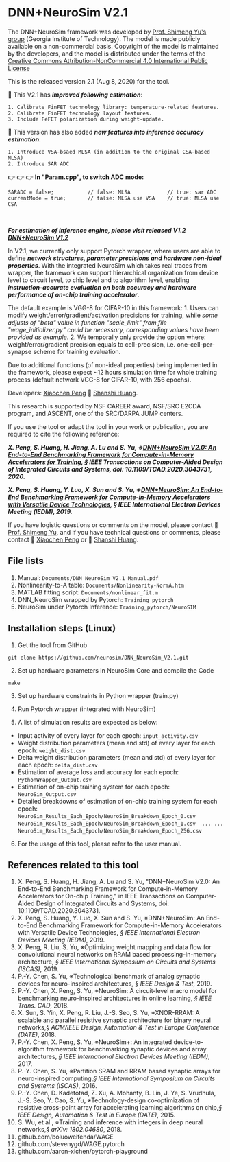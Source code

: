 # DNN+NeuroSim V2.1

The DNN+NeuroSim framework was developed by [Prof. Shimeng Yu's group](https://shimeng.ece.gatech.edu/) (Georgia Institute of Technology). The model is made publicly available on a non-commercial basis. Copyright of the model is maintained by the developers, and the model is distributed under the terms of the [Creative Commons Attribution-NonCommercial 4.0 International Public License](http://creativecommons.org/licenses/by-nc/4.0/legalcode)

This is the released version 2.1 (Aug 8, 2020) for the tool.

:star2: This V2.1 has **_improved following estimation_**:
```
1. Calibrate FinFET technology library: temperature-related features.
2. Calibrate FinFET technology layout features.
3. Include FeFET polarization during weight-update.
```
:star2: This version has also added **_new features into inference accuracy estimation_**:
```
1. Introduce VSA-bsaed MLSA (in addition to the original CSA-based MLSA)
2. Introduce SAR ADC
```
:point_right: :point_right: :point_right: **In "Param.cpp", to switch ADC mode:**
```
SARADC = false;           // false: MLSA            // true: sar ADC
currentMode = true;       // false: MLSA use VSA    // true: MLSA use CSA
```

<br/>

**_For estimation of inference engine, please visit released V1.2 [DNN+NeuroSim V1.2](https://github.com/neurosim/DNN_NeuroSim_V1.2)_**

In V2.1, we currently only support Pytorch wrapper, where users are able to define **_network structures, parameter precisions and hardware non-ideal properties_**. With the integrated NeuroSim which takes real traces from wrapper, the framework can support hierarchical organization from device level to circuit level, to chip level and to algorithm level, enabling **_instruction-accurate evaluation on both accuracy and hardware performance of on-chip training accelerator_**.

The default example is VGG-8 for CIFAR-10 in this framework:
    1. Users can modify weight/error/gradient/activation precisions for training, while _some adjusts of "beta" value in function "scale_limit" from file "wage_initializer.py" could be necessary, corresponding values have been provided as example_.
    2. We temporally only provide the option where: weight/error/gradient precision equals to cell-precision, i.e. one-cell-per-synapse scheme for training evaluation.

Due to additional functions (of non-ideal properties) being implemented in the framework, please expect ~12 hours simulation time for whole training process (default network VGG-8 for CIFAR-10, with 256 epochs).  

Developers: [Xiaochen Peng](mailto:xpeng76@gatech.edu) :two_women_holding_hands: [Shanshi Huang](mailto:shuang406@gatech.edu).

This research is supported by NSF CAREER award, NSF/SRC E2CDA program, and ASCENT, one of the SRC/DARPA JUMP centers.

If you use the tool or adapt the tool in your work or publication, you are required to cite the following reference:

**_X. Peng, S. Huang, H. Jiang, A. Lu and S. Yu, ※[DNN+NeuroSim V2.0: An End-to-End Benchmarking Framework for Compute-in-Memory Accelerators for Training](https://ieeexplore-ieee-org.prx.library.gatech.edu/document/9292971), *§ IEEE Transactions on Computer-Aided Design of Integrated Circuits and Systems,* doi: 10.1109/TCAD.2020.3043731, 2020._**

**_X. Peng, S. Huang, Y. Luo, X. Sun and S. Yu, ※[DNN+NeuroSim: An End-to-End Benchmarking Framework for Compute-in-Memory Accelerators with Versatile Device Technologies](https://ieeexplore-ieee-org.prx.library.gatech.edu/document/8993491), *§ IEEE International Electron Devices Meeting (IEDM)*, 2019._**

If you have logistic questions or comments on the model, please contact :man: [Prof. Shimeng Yu](mailto:shimeng.yu@ece.gatech.edu), and if you have technical questions or comments, please contact :woman: [Xiaochen Peng](mailto:xpeng76@gatech.edu) or :woman: [Shanshi Huang](mailto:shuang406@gatech.edu).


## File lists
1. Manual: `Documents/DNN NeuroSim V2.1 Manual.pdf`
2. Nonlinearity-to-A table: `Documents/Nonlinearity-NormA.htm`
3. MATLAB fitting script: `Documents/nonlinear_fit.m`
4. DNN_NeuroSim wrapped by Pytorch: `Training_pytorch`
5. NeuroSim under Pytorch Inference: `Training_pytorch/NeuroSIM`


## Installation steps (Linux)
1. Get the tool from GitHub
```
git clone https://github.com/neurosim/DNN_NeuroSim_V2.1.git
```

2. Set up hardware parameters in NeuroSim Core and compile the Code
```
make
```

3. Set up hardware constraints in Python wrapper (train.py)

4. Run Pytorch wrapper (integrated with NeuroSim)

5. A list of simulation results are expected as below:
  - Input activity of every layer for each epoch: `input_activity.csv`
  - Weight distribution parameters (mean and std) of every layer for each epoch: `weight_dist.csv`
  - Delta weight distribution parameters (mean and std) of every layer for each epoch: `delta_dist.csv`
  - Estimation of average loss and accuracy for each epoch: `PythonWrapper_Output.csv`
  - Estimation of on-chip training system for each epoch: `NeuroSim_Output.csv`
  - Detailed breakdowns of estimation of on-chip training system for each epoch:   
    `NeuroSim_Results_Each_Epoch/NeuroSim_Breakdown_Epoch_0.csv` 
    `NeuroSim_Results_Each_Epoch/NeuroSim_Breakdown_Epoch_1.csv  ... ... `
    `NeuroSim_Results_Each_Epoch/NeuroSim_Breakdown_Epoch_256.csv`

6. For the usage of this tool, please refer to the user manual.

## References related to this tool 
1. X. Peng, S. Huang, H. Jiang, A. Lu and S. Yu, "DNN+NeuroSim V2.0: An End-to-End Benchmarking Framework for Compute-in-Memory Accelerators for On-chip Training," in IEEE Transactions on Computer-Aided Design of Integrated Circuits and Systems, doi: 10.1109/TCAD.2020.3043731.
2. X. Peng, S. Huang, Y. Luo, X. Sun and S. Yu, ※DNN+NeuroSim: An End-to-End Benchmarking Framework for Compute-in-Memory Accelerators with Versatile Device Technologies, *§ IEEE International Electron Devices Meeting (IEDM)*, 2019.
3. X. Peng, R. Liu, S. Yu, ※Optimizing weight mapping and data flow for convolutional neural networks on RRAM based processing-in-memory architecture, *§ IEEE International Symposium on Circuits and Systems (ISCAS)*, 2019.
4. P.-Y. Chen, S. Yu, ※Technological benchmark of analog synaptic devices for neuro-inspired architectures, *§ IEEE Design & Test*, 2019.
5. P.-Y. Chen, X. Peng, S. Yu, ※NeuroSim: A circuit-level macro model for benchmarking neuro-inspired architectures in online learning, *§ IEEE Trans. CAD*, 2018.
6. X. Sun, S. Yin, X. Peng, R. Liu, J.-S. Seo, S. Yu, ※XNOR-RRAM: A scalable and parallel resistive synaptic architecture for binary neural networks,*§ ACM/IEEE Design, Automation & Test in Europe Conference (DATE)*, 2018.
7. P.-Y. Chen, X. Peng, S. Yu, ※NeuroSim+: An integrated device-to-algorithm framework for benchmarking synaptic devices and array architectures, *§ IEEE International Electron Devices Meeting (IEDM)*, 2017.
8. P.-Y. Chen, S. Yu, ※Partition SRAM and RRAM based synaptic arrays for neuro-inspired computing,*§ IEEE International Symposium on Circuits and Systems (ISCAS)*, 2016.
9. P.-Y. Chen, D. Kadetotad, Z. Xu, A. Mohanty, B. Lin, J. Ye, S. Vrudhula, J.-S. Seo, Y. Cao, S. Yu, ※Technology-design co-optimization of resistive cross-point array for accelerating learning algorithms on chip,*§ IEEE Design, Automation & Test in Europe (DATE)*, 2015.
10. S. Wu, et al., ※Training and inference with integers in deep neural networks,*§ arXiv: 1802.04680*, 2018.
11. github.com/boluoweifenda/WAGE
12. github.com/stevenygd/WAGE.pytorch
13. github.com/aaron-xichen/pytorch-playground
